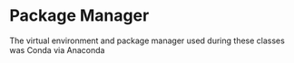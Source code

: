 # Package Manager
The virtual environment and package manager used during
these classes was Conda via Anaconda
